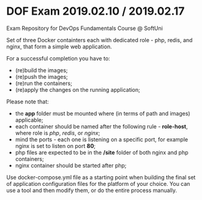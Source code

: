 # DOF Exam 2019.02.10 / 2019.02.17
Exam Repository for DevOps Fundamentals Course @ SoftUni

Set of three Docker containters each with dedicated role - php, redis, and nginx, that form a simple web application.

For a successful completion you have to:
 - (re)build the images;
 - (re)push the images;
 - (re)run the containers;
 - (re)apply the changes on the running application;

Please note that:
 - the **app** folder must be mounted where (in terms of path and images) applicable;
 - each container should be named after the following rule - **role-host**, where role is *php*, *redis*, or *nginx*;
 - mind the ports - each one is listening on a specific port, for example nginx is set to listen on port **80**;
 - php files are expected to be in the **/site** folder of both nginx and php containers;
 - nginx container should be started after php;

Use docker-compose.yml file as a starting point when building the final set of application configuration files for the platform of your choice. You can use a tool and then modify them, or do the entire process manually. 
